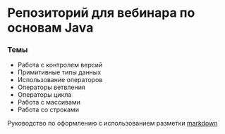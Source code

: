 # Репозиторий для вебинара по основам Java
### Темы
* Работа с контролем версий
* Примитивные типы данных
* Использование операторов
* Операторы ветвления
* Операторы цикла
* Работа с массивами
* Работа со строками

Руководство по оформлению с использованием разметки [markdown](https://gist.github.com/Jekins/2bf2d0638163f1294637)
